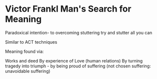 ﻿# Victor Frankl Man's Search for Meaning



Paradoxical intention- to overcoming stuttering try and stutter all you can

Similar to ACT techniques



Meaning found via:

Works and deed
By experience of Love (human relations)
By turning tragedy into triumph - by being proud of suffering (not chosen suffering: unavoidable suffering)